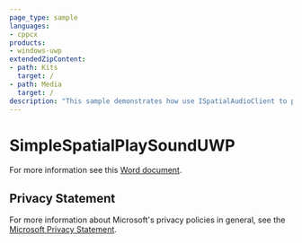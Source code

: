 ```yaml
---
page_type: sample
languages:
- cppcx
products:
- windows-uwp
extendedZipContent:
- path: Kits
  target: /
- path: Media
  target: /
description: "This sample demonstrates how use ISpatialAudioClient to playback static audio with height channels using Windows Sonic technologies in a Universal Windows Platform (UWP) app."
---
```


# SimpleSpatialPlaySoundUWP

For more information see this [Word document](https://github.com/microsoft/Xbox-ATG-Samples/blob/master/UWPSamples/Audio/SimpleSpatialPlaySoundUWP/Readme.docx).

## Privacy Statement

For more information about Microsoft's privacy policies in general, see the [Microsoft Privacy Statement](https://privacy.microsoft.com/en-us/privacystatement/).
